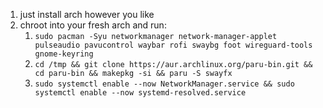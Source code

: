 1. just install arch however you like
2. chroot into your fresh arch and run:
    1. `sudo pacman -Syu networkmanager network-manager-applet pulseaudio pavucontrol waybar rofi swaybg foot wireguard-tools gnome-keyring`
    2. `cd /tmp && git clone https://aur.archlinux.org/paru-bin.git && cd paru-bin && makepkg -si && paru -S swayfx`
    3. `sudo systemctl enable --now NetworkManager.service && sudo systemctl enable --now systemd-resolved.service`
